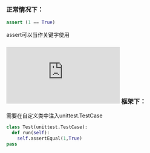 ### 正常情况下：
``` python
assert (1 == True)
```
assert可以当作关键字使用

### ![unittest](https://docs.python.org/zh-cn/3/library/unittest.html#unittest.TestCase.assertRaises) 框架下：
需要在自定义类中注入unittest.TestCase
``` python
class Test(unittest.TestCase):
  def run(self):
    self.assertEqual(1,True)
pass
```
